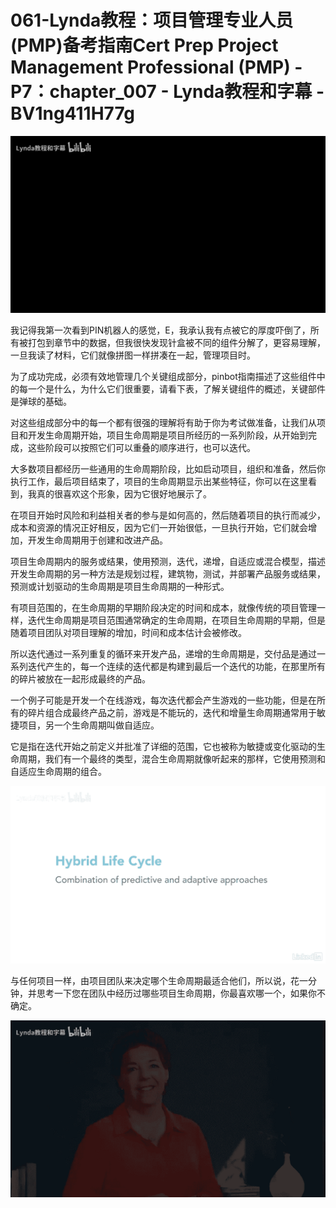 # 061-Lynda教程：项目管理专业人员(PMP)备考指南Cert Prep Project Management Professional (PMP) - P7：chapter_007 - Lynda教程和字幕 - BV1ng411H77g

![](img/82729dba742eb6b123a526c44ff9f253_0.png)

我记得我第一次看到PIN机器人的感觉，E，我承认我有点被它的厚度吓倒了，所有被打包到章节中的数据，但我很快发现针盒被不同的组件分解了，更容易理解，一旦我读了材料，它们就像拼图一样拼凑在一起，管理项目时。

为了成功完成，必须有效地管理几个关键组成部分，pinbot指南描述了这些组件中的每一个是什么，为什么它们很重要，请看下表，了解关键组件的概述，关键部件是弹球的基础。

对这些组成部分中的每一个都有很强的理解将有助于你为考试做准备，让我们从项目和开发生命周期开始，项目生命周期是项目所经历的一系列阶段，从开始到完成，这些阶段可以按照它们可以重叠的顺序进行，也可以迭代。

大多数项目都经历一些通用的生命周期阶段，比如启动项目，组织和准备，然后你执行工作，最后项目结束了，项目的生命周期显示出某些特征，你可以在这里看到，我真的很喜欢这个形象，因为它很好地展示了。

在项目开始时风险和利益相关者的参与是如何高的，然后随着项目的执行而减少，成本和资源的情况正好相反，因为它们一开始很低，一旦执行开始，它们就会增加，开发生命周期用于创建和改进产品。

项目生命周期内的服务或结果，使用预测，迭代，递增，自适应或混合模型，描述开发生命周期的另一种方法是规划过程，建筑物，测试，并部署产品服务或结果，预测或计划驱动的生命周期是项目生命周期的一种形式。

有项目范围的，在生命周期的早期阶段决定的时间和成本，就像传统的项目管理一样，迭代生命周期是项目范围通常确定的生命周期，在项目生命周期的早期，但是随着项目团队对项目理解的增加，时间和成本估计会被修改。

所以迭代通过一系列重复的循环来开发产品，递增的生命周期是，交付品是通过一系列迭代产生的，每一个连续的迭代都是构建到最后一个迭代的功能，在那里所有的碎片被放在一起形成最终的产品。

一个例子可能是开发一个在线游戏，每次迭代都会产生游戏的一些功能，但是在所有的碎片组合成最终产品之前，游戏是不能玩的，迭代和增量生命周期通常用于敏捷项目，另一个生命周期叫做自适应。

它是指在迭代开始之前定义并批准了详细的范围，它也被称为敏捷或变化驱动的生命周期，我们有一个最终的类型，混合生命周期就像听起来的那样，它使用预测和自适应生命周期的组合。



![](img/82729dba742eb6b123a526c44ff9f253_2.png)

与任何项目一样，由项目团队来决定哪个生命周期最适合他们，所以说，花一分钟，并思考一下您在团队中经历过哪些项目生命周期，你最喜欢哪一个，如果你不确定。



![](img/82729dba742eb6b123a526c44ff9f253_4.png)